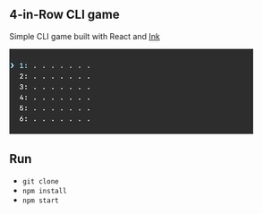 ## 4-in-Row CLI game

Simple CLI game built with React and [Ink](https://github.com/vadimdemedes/ink)

![demo](https://github.com/enstain/four-in-row/raw/master/demo.gif)

## Run

- `git clone`
- `npm install`
- `npm start`